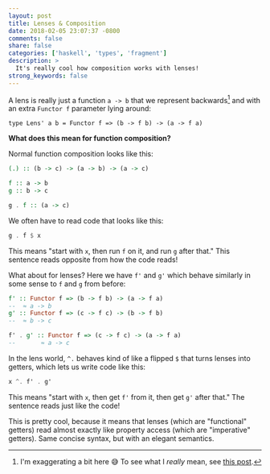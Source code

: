 ```yaml
---
layout: post
title: Lenses & Composition
date: 2018-02-05 23:07:37 -0800
comments: false
share: false
categories: ['haskell', 'types', 'fragment']
description: >
  It's really cool how composition works with lenses!
strong_keywords: false
---
```


<p></p>

A lens is really just a function `a -> b` that we represent
backwards[^backwards] and with an extra `Functor f` parameter lying
around:

```
type Lens' a b = Functor f => (b -> f b) -> (a -> f a)
```

**What does this mean for function composition?**

<!-- more -->

Normal function composition looks like this:

```haskell
(.) :: (b -> c) -> (a -> b) -> (a -> c)

f :: a -> b
g :: b -> c

g . f :: (a -> c)
```

We often have to read code that looks like this:

```haskell
g . f $ x
```

This means "start with `x`, then run `f` on it, and run `g` after that."
This sentence reads opposite from how the code reads!

What about for lenses? Here we have `f'` and `g'` which behave similarly
in some sense to `f` and `g` from before:

```haskell
f' :: Functor f => (b -> f b) -> (a -> f a)
--  ≈ a -> b
g' :: Functor f => (c -> f c) -> (b -> f b)
--  ≈ b -> c

f' . g' :: Functor f => (c -> f c) -> (a -> f a)
--       ≈ a -> c
```

In the lens world, `^.` behaves kind of like a flipped `$` that turns
lenses into getters, which lets us write code like this:

```haskell
x ^. f' . g'
```

This means "start with `x`, then get `f'` from it, then get `g'` after
that." The sentence reads just like the code!

This is pretty cool, because it means that lenses (which are
"functional" getters) read almost exactly like property access (which
are "imperative" getters). Same concise syntax, but with an elegant
semantics.

[^backwards]: I'm exaggerating a bit here 😅 To see what I *really* mean, see [this post](/lens-intuition).

<!-- vim:tw=72
-->
